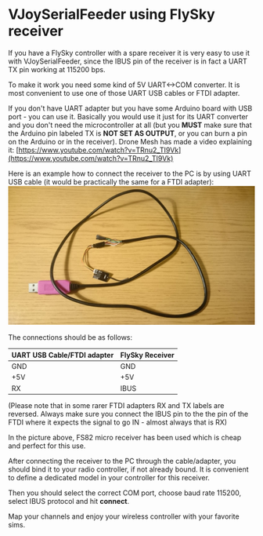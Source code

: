 # VJoySerialFeeder using FlySky receiver #

If you have a FlySky controller with a spare receiver it is very easy to use it with VJoySerialFeeder, since the IBUS pin of the receiver is in fact a UART TX pin working at 115200 bps.

To make it work you need some kind of 5V UART<->COM converter. It is most convenient to use one of those UART USB cables or FTDI adapter. 

If you don't have UART adapter but you have some Arduino board with USB port - you can use it. Basically you would use it just for its UART converter and you don't need the microcontroller at all (but you **MUST** make sure that the Arduino pin labeled TX is **NOT SET AS OUTPUT**, or you can burn a pin on the Arduino or in the receiver). Drone Mesh has made a video explaining it: [https://www.youtube.com/watch?v=TRnu2_TI9Vk](https://www.youtube.com/watch?v=TRnu2_TI9Vk)

Here is an example how to connect the receiver to the PC is by using UART USB cable (it would be practically the same for a FTDI adapter):
![UART](images/flysky.jpg)

The connections should be as follows:

UART USB Cable/FTDI adapter | FlySky Receiver
-----          | ----
GND            | GND
+5V            | +5V
RX             | IBUS

(Please note that in some rarer FTDI adapters RX and TX labels are reversed. Always make sure you connect the IBUS pin to the the pin of the FTDI where it expects the signal to go IN - almost always that is RX)

In the picture above, FS82 micro receiver has been used which is cheap and perfect for this use.

After connecting the receiver to the PC through the cable/adapter, you should bind it to your radio controller, if not already bound. It is convenient to define a dedicated model in your controller for this receiver.

Then you should select the correct COM port, choose baud rate 115200, select IBUS protocol and hit **connect**.

Map your channels and enjoy your wireless controller with your favorite sims.
